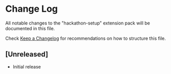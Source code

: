 # Change Log

All notable changes to the "hackathon-setup" extension pack will be documented in this file.

Check [Keep a Changelog](http://keepachangelog.com/) for recommendations on how to structure this file.

## [Unreleased]

- Initial release
